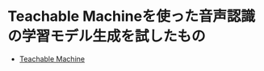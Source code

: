 # Teachable Machineを使った音声認識の学習モデル生成を試したもの

- [Teachable Machine](https://teachablemachine.withgoogle.com/)